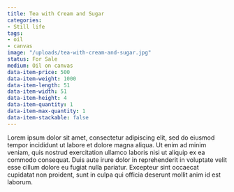 ```yaml
---
title: Tea with Cream and Sugar
categories:
- Still life
tags:
- oil
- canvas
image: "/uploads/tea-with-cream-and-sugar.jpg"
status: For Sale
medium: Oil on canvas
data-item-price: 500
data-item-weight: 1000
data-item-length: 51
data-item-width: 51
data-item-height: 4
data-item-quantity: 1
data-item-max-quantity: 1
data-item-stackable: false
---
```


Lorem ipsum dolor sit amet, consectetur adipiscing elit, sed do eiusmod tempor incididunt ut labore et dolore magna aliqua. Ut enim ad minim veniam, quis nostrud exercitation ullamco laboris nisi ut aliquip ex ea commodo consequat. Duis aute irure dolor in reprehenderit in voluptate velit esse cillum dolore eu fugiat nulla pariatur. Excepteur sint occaecat cupidatat non proident, sunt in culpa qui officia deserunt mollit anim id est laborum.